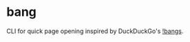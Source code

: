 # bang

CLI for quick page opening inspired by DuckDuckGo's [!bangs][ddg-bangs].

[ddg-bangs]: https://duckduckgo.com/bang
